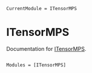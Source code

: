 ```@meta
CurrentModule = ITensorMPS
```

# ITensorMPS

Documentation for [ITensorMPS](https://github.com/ITensor/ITensorMPS.jl).

```@index
```

```@autodocs
Modules = [ITensorMPS]
```
